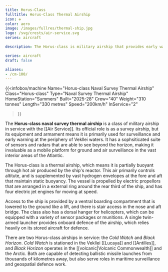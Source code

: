 ```yaml
---
title: Horus-Class
fulltitle: Horus-Class Thermal Airship
icon: ❉
color: aero
image: /images/fullres/thermal-ship.jpg
logo: /svg/crests/air-service.svg
series: aircraft

description: The Horus-class is military airship that provides early warning and surveillance for the aero services.

series: aircraft
draft: false

aliases:
- /cm-100/
---
```

{{<infobox/machine
	Name="Horus-class Naval Survey Thermal Airship"
	Class="Horus-class"
	Type="Naval Survey Thermal Airship"
	HomeStation="Summers"
	Built="2025-28"
	Crew="40"
	Weight="310 tonnes"
	Length="330 metres"
	Speed="200km/h"
	InService="2"
>}}

The **Horus-class naval survey thermal airship** is a class of military airship in service with the [[Air Service]]. Its official role is as a survey airship, but its equipment and armament means it is primarily used for surveillance and early warning at the periphery of Vekllei waters. It has a sophsiticated suite of sensors and radars that are able to see beyond the horizon, making it invaluable as a mobile platform for ground and air surveillance in the vast interior areas of the Atlantic.

The Horus-class is a thermal airship, which means it is partially buoyant through hot air produced by the ship's reactor. This air primarily controls altitute, and is supplemented by vast hydrogen envelopes at the fore and aft that maintain static buoyancy. The vessel is propelled by electric propellors that are arranged in a external ring around the rear third of the ship, and has four electric jet engines for moving at speed.

Access to the ship is provided by a ventral boarding compartment that is lowered to the ground like a lift, and there is stair access in the nose and aft bridge. The class also has a dorsal hanger for helicopters, which can be equipped with a variety of sensor packages or munitions. A single twin-armed launcher provides onboard defence of the airship, which relies heavily on its stored aircraft for defence.

There are two Horus-class airships in service: the *Cold Watch* and *Black Horizon*. *Cold Watch* is stationed in the Vekllei [[Lucaya]] and [[Antilles]], and *Black Horizon* operates in the [[volcanic|Volcanic Commonwealth]] and the Arctic. Both are capable of detecting ballistic missile launches from thousands of kilometres away, but also serve roles in maritime surveillance and geospatial defence work.